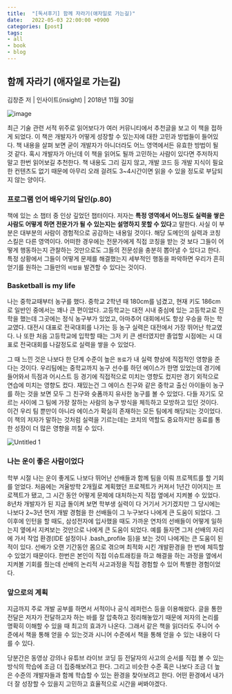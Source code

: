 ```yaml
---
title:  "[독서후기] 함께 자라기(애자일로 가는길)"
date:   2022-05-03 22:00:00 +0900
categories: [post]
tags:
- all
- book
- blog
---
```

## 함께 자라기 (애자일로 가는길)

김창준 저 | 인사이트(insight) | 2018년 11월 30일

![image](https://user-images.githubusercontent.com/6336815/166459296-a60f6aef-110d-483d-bcfa-2d073433a1f8.png)


최근 기술 관련 서적 위주로 읽어보다가 여러 커뮤니티에서 추천글을 보고 이 책을 접하게 되었다. 이 책은 개발자가 어떻게 성장할 수 있는지에 대한 고민과 방법들이 들어있다. 책 내용을 살펴 보면 굳이 개발자가 아니더라도 어느 영역에서든 유효한 방법이 될 것 같다. 혹시 개발자가 아닌데 이 책을 읽어도 될까 고민하는 사람이 있다면 주저하지 말고 한번 읽어보길 추천한다. 책 내용도 그리 길지 않고, 개발 코드 등 개발 지식이 필요한 컨텐츠도 없기 때문에 아무리 오래 걸려도 3~4시간이면 읽을 수 있을 정도로 부담되지 않는 양이다.

### 프로그램 언어 배우기의 달인(p.80)

책에 있는 소 챕터 중 인상 깊었던 챕터이다. 저자는 **특정 영역에서 어느정도 실력을 쌓은 사람도 어떻게 하면 전문가가 될 수 있는지는 설명하지 못할 수 있다**고 말한다. 사실 이 부분은 대부분의 사람이 경험적으로 공감하는 내용일 것이다. 해당 도메인의 실력과 코칭 스킬은 다른 영역이다. 어떠한 경우에는 전문가에게 직접 코칭을 받는 것 보다 그들이 어떻게 행동하는지 관찰하는 것만으로도 그들의 전문성을 충분히 뽑아낼 수 있다고 한다. 특정 상황에서 그들이 어떻게 문제를 해결했는지 세부적인 행동을 파악하면 우리가 흔히 얻기를 원하는 그들만의 `비법을` 발견할 수 있다는 것이다.

### Basketball is my life

나는 중학교때부터 농구를 했다. 중학교 2학년 때 180cm를 넘겼고, 현재 키도 186cm로 일반인 중에서는 꽤나 큰 편이었다. 고등학교는 대전 시내 중심에 있는 고등학교로 진학을 했는데 그곳에는 정식 농구부가 있었고, 아마추어 대회에서도 항상 우승을 하는 학교였다. 대전시 대표로 전국대회를 나가는 등 농구 실력은 대전에서 가장 뛰어난 학교였다. 나 또한 처음 고등학교에 입학할 때는 그저 키 큰 센터였지만 졸업할 시점에는 시 대표로 전국대회를 나갈정도로 실력을 쌓을 수 있었다.

그 때 느낀 것은 나보다 한 단계 수준이 높은 `동료`가 내 실력 향상에 직접적인 영향을 준다는 것이다. 우리팀에는 중학교까지 농구 선수를 하던 에이스가 한명 있었는데 경기에 들어와서 득점과 어시스트 등 경기에 직접적으로 미치는 영향도 컸지만 경기 외적으로 연습에 미치는 영향도 컸다. 재밌는건 그 에이스 친구와 같은 중학교 출신 아이들이 농구를 하는 것을 보면 모두 그 친구와 슛폼까지 유사한 농구를 볼 수 있었다. 다들 자기도 모르는 사이에 그 팀에 가장 잘하는 사람의 농구 방식을 체득하고 모방하고 있던 것이다. 이건 우리 팀 뿐만이 아니라 에이스가 확실히 존재하는 모든 팀에게 해당되는 것이었다. 이 책의 저자가 말하는 것처럼 실력을 기르는데는 코치의 역할도 중요하지만 동료를 통한 성장이 더 많은 영향을 끼칠 수 있다.

![Untitled 1](https://user-images.githubusercontent.com/6336815/166459125-3a7218b8-0006-4703-a2ca-d7b2e4436216.png)

### 나는 운이 좋은 사람이었다

학부 시절 나는 운이 좋게도 나보다 뛰어난 선배들과 함께 팀을 이뤄 프로젝트를 할 기회를 얻었다. 처음에는 겨울방학 2개월로 계획했던 프로젝트가 커져서 1년간 이어지는 프로젝트가 됐고, 그 시간 동안 어떻게 문제에 대처하는지 직접 옆에서 지켜볼 수 있었다. 8년차 개발자가 된 지금 돌이켜 보면 학부생 실력이 다 거기서 거기겠지만 그 당시에는 나보다 2~3년 먼저 개발 경험을 한 선배들이 그 누구보다 나에게 큰 도움이 되었다. 그 이후에 인턴을 할 때도, 삼성전자에 입사했을 때도 가까운 연차의 선배들이 어떻게 일하는지 옆에서 지켜보는 것만으로 나에게 큰 도움이 되었다. 예를 들자면 그저 선배의 자리에 가서 작업 환경(IDE 설정이나 .bash_profile 등)을 보는 것이 나에게는 큰 도움이 된적이 있다. 선배가 오랜 기간동안 몸으로 겪으며 최적화 시킨 개발환경을 한 번에 체득할 수 있었기 때문이다. 한번은 본인이 직접 이슈트래킹을 하고 해결을 하는 과정을 옆에서 지켜볼 기회를 줬는데 선배의 논리적 사고과정을 직접 경험할 수 있어 특별한 경험이었다.

### 앞으로의 계획

지금까지 주로 개발 공부를 하면서 서적이나 공식 레퍼런스 등을 이용해왔다. 글을 통한 전달은 저자가 전달하고자 하는 바를 잘 압축하고 정리해놓았기 때문에 저자의 논리를 명확히 이해할 수 있을 때 최고의 효과가 나온다. 그래서 같은 책을 읽더라도 주니어 수준에서 책을 통해 얻을 수 있는것과 시니어 수준에서 책을 통해 얻을 수 있는 내용이 다를 수 있다.

당분간은 동영상 강의나 유튜브 라이브 코딩 등 전달자의 사고의 순서를 직접 볼 수 있는 방식의 학습에 조금 더 집중해보려고 한다. 그리고 비슷한 수준 혹은 나보다 조금 더 높은 수준의 개발자들과 함께 학습할 수 있는 환경을 찾아보려고 한다. 어떤 환경에서 내가 더 잘 성장할 수 있을지 고민하고 효율적으로 시간을 써봐야겠다.